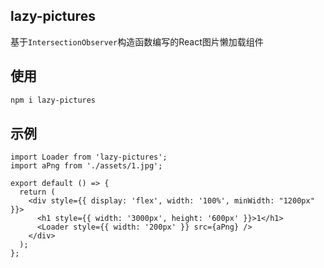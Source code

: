 ## lazy-pictures
基于`IntersectionObserver`构造函数编写的React图片懒加载组件
## 使用
```bash
npm i lazy-pictures
```
## 示例
```tsx
import Loader from 'lazy-pictures';
import aPng from './assets/1.jpg';

export default () => {
  return (
    <div style={{ display: 'flex', width: '100%', minWidth: "1200px" }}>
      <h1 style={{ width: '3000px', height: '600px' }}>1</h1>
      <Loader style={{ width: '200px' }} src={aPng} />
    </div>
  );
};
```
